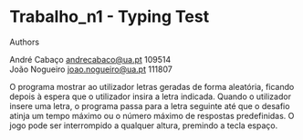 # Trabalho_n1 - Typing Test

Authors
  
  André Cabaço    andrecabaco@ua.pt     109514   
  João Nogueiro   joao.nogueiro@ua.pt   111807
  
O programa mostrar ao utilizador letras geradas de forma aleatória, ficando depois à espera que o utilizador insira a letra indicada. Quando o utilizador insere uma letra, o programa passa para a letra seguinte até que o desafio atinja um tempo máximo ou o número máximo de respostas predefinidas.
O jogo pode ser interrompido a qualquer altura, premindo a tecla espaço.
